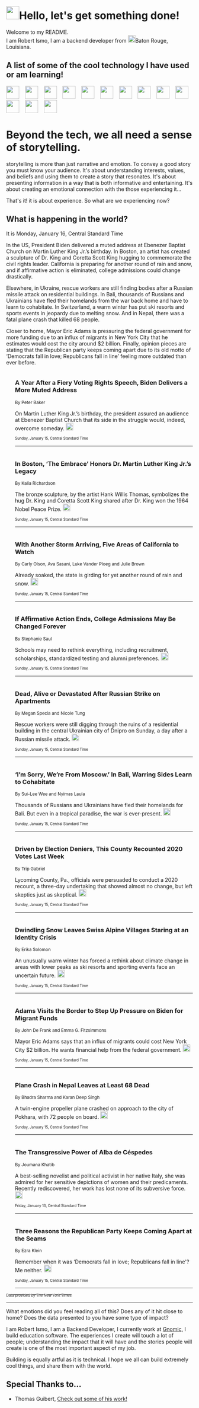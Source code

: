<h1><img src="https://emojis.slackmojis.com/emojis/images/1643514375/3493/hot-coffee.gif?1643514375" width="35"/>Hello, let's get something done!</h1>

<p>Welcome to my README.<br/>
I am Robert Ismo, I am a backend developer from <img src="https://emojis.slackmojis.com/emojis/images/1638395689/50435/moulin_rouge.png?1638395689" width="20"/>Baton Rouge, Louisiana.</p>
<h2>A list of some of the cool technology I have used or am learning!</h2>
<p>
<img src="https://emojis.slackmojis.com/emojis/images/1643516091/21142/meow_bongotap.gif?1643516091" width="35" alt="">
<img src="https://img.shields.io/badge/Favorite%20Frontend%20Framework-SvelteKit-f83903" alt="">
<img src="https://img.shields.io/badge/Second%20Favorite-Vue-40b581" alt="">
<img src="https://img.shields.io/badge/Most%20Used%20Runtime-Nodejs-78b061" alt="">
<img src="https://emojis.slackmojis.com/emojis/images/1643517416/34482/fire.gif?1643517416" width="35" alt="">
<img src="https://img.shields.io/badge/Javascript%20But%20Better-Typescript-0078ca" alt="">
<img src="https://img.shields.io/badge/Favorite%20Language-Elixir-3e244d" alt="">
<img src="https://img.shields.io/badge/Containerize%20Everything-Docker-6ac9ef" alt="">
<img src="https://emojis.slackmojis.com/emojis/images/1643514596/5999/meow_party.gif?1643514596" width="35" alt="">
<img src="https://img.shields.io/badge/API%20Love%20Language-Graphql-de32a5" alt="">
<img src="https://img.shields.io/badge/Our%20Favorite%20Version%20Controller-Git-e94f33" alt="">
<img src="https://img.shields.io/badge/Favorite%20Database-Redis-d42d1d" alt="">
<img src="https://emojis.slackmojis.com/emojis/images/1643514559/5584/deployparrot.gif?1643514559" width="35" alt="">
<img src="https://img.shields.io/badge/Container%20Interstate-RabbitMQ-f66200" alt="">
<img src="https://img.shields.io/badge/Gotta%20Learn-Kubernetes-316adf" alt="">
<img src="https://img.shields.io/badge/Really%20Mature%20Now-WASM-654fef" alt="">
<img src="https://emojis.slackmojis.com/emojis/images/1666642497/61942/dance_vibe.gif?1666642497" width="35" alt="">
<img src="https://img.shields.io/badge/For%20My%20M1-ARM64-657d96" alt="">
<img src="https://img.shields.io/badge/Loving%20This%20So%20Much-TailwindCSS-17bcb5" alt="">
<img src="https://img.shields.io/badge/Cool%20Build%20Tool-Vite-f9cb24" alt="">
<img src="https://emojis.slackmojis.com/emojis/images/1669231376/62819/working-on-it.gif?1669231376" width="35" alt="">
<img src="https://img.shields.io/badge/Fun%20and%20Easy%20Database-MongoDB-5f8c49" alt="">
<img src="https://img.shields.io/badge/JS%20Life%20Support-NPM-c73737" alt="">
<img src="https://img.shields.io/badge/I%20Liked%20It-DynamoDB-0073b9" alt="">
<img src="https://emojis.slackmojis.com/emojis/images/1643514045/46/question.gif?1643514045" width="35" alt="">
<img src="https://img.shields.io/badge/cool-React-60d6f9" alt="">
<img src="https://img.shields.io/badge/Future%20Big%20Project-Lambda-f37e00" alt="">
<img src="https://img.shields.io/badge/NPM%20But%20Better-PNPM-f1aa07" alt="">
<img src="https://emojis.slackmojis.com/emojis/images/1643514943/9662/fbwow.gif?1643514943" width="35" alt="">
<img src="https://img.shields.io/badge/First%20Language-C-662079" alt="">
<img src="https://img.shields.io/badge/Where%20I%20Deploy%20Frontend-Vercel-000000" alt="">
<img src="https://img.shields.io/badge/Who%20Does%20not%20Want%20an%20App-Swift-f9492a" alt="">
<img src="https://emojis.slackmojis.com/emojis/images/1643514058/151/javascript.png?1643514058" width="35" alt="">
<img src="https://img.shields.io/badge/cool-Python-fbd542" alt="">
<img src="https://img.shields.io/badge/Favorite%20Something-Stripe-656cdc" alt="">
<img src="https://img.shields.io/badge/Of%20Course-HTML5-ed6327" alt="">
<img src="https://emojis.slackmojis.com/emojis/images/1660415405/60731/bomb.gif?1660415405" width="35" alt="">
<img src="https://img.shields.io/badge/hate-CSS-2964ec" alt="">
<img src="https://img.shields.io/badge/Learning-CircleCI-141215" alt="">
<img src="https://img.shields.io/badge/Learning-Rust-fbbb3b" alt="">
<img src="https://emojis.slackmojis.com/emojis/images/1660415397/60712/writing-hand.gif?1660415397" width="35" alt="">
<img src="https://img.shields.io/badge/Dev%20Browser%20of%20Choice-Firefox-cc4e26" alt="">
<img src="https://img.shields.io/badge/Recoverying%20From%20Windows-UNIX-1781e3" alt="">
<img src="https://img.shields.io/badge/LOVE-LogSeq-90c1c2" alt="">
<img src="https://emojis.slackmojis.com/emojis/images/1643514066/223/kirby.gif?1643514066" width="35" alt="">
<img src="https://img.shields.io/badge/Daily%20Driver-MacOS-e6e6e8" alt="">
<img src="https://img.shields.io/badge/Git%20Server-Github-000000" alt="">
<img src="https://img.shields.io/badge/enjoyable-EC2-f17428" alt="">
<img src="https://emojis.slackmojis.com/emojis/images/1643514239/2069/excited.gif?1643514239" width="35" alt="">
</p>
<h1>Beyond the tech, we all need a sense of storytelling.</h1>
<p>storytelling is more than just narrative and emotion. To convey a good story you must know your audience. It's about understanding interests, values, and beliefs and using them to create a story that resonates. It's about presenting information in a way that is both informative and entertaining. It's about creating an emotional connection with the those experiencing it...</p>
<p>That's it! it is about experience. So what are we experiencing now?</p>
<h2>What is happening in the world?</h2>
<p>It is Monday, January 16, Central Standard Time</p>
<p>
In the US, President Biden delivered a muted address at Ebenezer Baptist Church on Martin Luther King Jr.’s birthday. In Boston, an artist has created a sculpture of Dr. King and Coretta Scott King hugging to commemorate the civil rights leader. California is preparing for another round of rain and snow, and if affirmative action is eliminated, college admissions could change drastically. 

Elsewhere, in Ukraine, rescue workers are still finding bodies after a Russian missile attack on residential buildings. In Bali, thousands of Russians and Ukrainians have fled their homelands from the war back home and have to learn to cohabitate. In Switzerland, a warm winter has put ski resorts and sports events in jeopardy due to melting snow. And in Nepal, there was a fatal plane crash that killed 68 people. 

Closer to home, Mayor Eric Adams is pressuring the federal government for more funding due to an influx of migrants in New York City that he estimates would cost the city around $2 billion. Finally, opinion pieces are stating that the Republican party keeps coming apart due to its old motto of ‘Democrats fall in love; Republicans fall in line’ feeling more outdated than ever before.</p>
<ol>
<img src="https://img.shields.io/badge/-us-blue" alt="">
<h3>A Year After a Fiery Voting Rights Speech, Biden Delivers a More Muted Address</h3>
<sub>By Peter Baker</sub>
<p>On Martin Luther King Jr.’s birthday, the president assured an audience at Ebenezer Baptist Church that its side in the struggle would, indeed, overcome someday.  <a href="https://nyti.ms/3ZBjONh"><img src="https://developer.nytimes.com/files/poweredby_nytimes_30b.png?v=1583354208352" height="20"></a></p>
<sub><sub>Sunday, January 15, Central Standard Time</sub></sub>
<hr/>
<img src="https://img.shields.io/badge/-arts-blue" alt="">
<h3>In Boston, ‘The Embrace’ Honors Dr. Martin Luther King Jr.’s Legacy</h3>
<sub>By Kalia Richardson</sub>
<p>The bronze sculpture, by the artist Hank Willis Thomas, symbolizes the hug Dr. King and Coretta Scott King shared after Dr. King won the 1964 Nobel Peace Prize.  <a href="https://nyti.ms/3H8RTwS"><img src="https://developer.nytimes.com/files/poweredby_nytimes_30b.png?v=1583354208352" height="20"></a></p>
<sub><sub>Sunday, January 15, Central Standard Time</sub></sub>
<hr/>
<img src="https://img.shields.io/badge/-us-blue" alt="">
<h3>With Another Storm Arriving, Five Areas of California to Watch</h3>
<sub>By Carly Olson, Ava Sasani, Luke Vander Ploeg and Julie Brown</sub>
<p>Already soaked, the state is girding for yet another round of rain and snow.  <a href="https://nyti.ms/3DdYJz1"><img src="https://developer.nytimes.com/files/poweredby_nytimes_30b.png?v=1583354208352" height="20"></a></p>
<sub><sub>Sunday, January 15, Central Standard Time</sub></sub>
<hr/>
<img src="https://img.shields.io/badge/-us-blue" alt="">
<h3>If Affirmative Action Ends, College Admissions May Be Changed Forever</h3>
<sub>By Stephanie Saul</sub>
<p>Schools may need to rethink everything, including recruitment, scholarships, standardized testing and alumni preferences.  <a href="https://nyti.ms/3CM59VO"><img src="https://developer.nytimes.com/files/poweredby_nytimes_30b.png?v=1583354208352" height="20"></a></p>
<sub><sub>Sunday, January 15, Central Standard Time</sub></sub>
<hr/>
<img src="https://img.shields.io/badge/-world-blue" alt="">
<h3>Dead, Alive or Devastated After Russian Strike on Apartments</h3>
<sub>By Megan Specia and Nicole Tung</sub>
<p>Rescue workers were still digging through the ruins of a residential building in the central Ukrainian city of Dnipro on Sunday, a day after a Russian missile attack.  <a href="https://nyti.ms/3CPnfGi"><img src="https://developer.nytimes.com/files/poweredby_nytimes_30b.png?v=1583354208352" height="20"></a></p>
<sub><sub>Sunday, January 15, Central Standard Time</sub></sub>
<hr/>
<img src="https://img.shields.io/badge/-world-blue" alt="">
<h3>‘I’m Sorry, We’re From Moscow.’ In Bali, Warring Sides Learn to Cohabitate</h3>
<sub>By Sui-Lee Wee and Nyimas Laula</sub>
<p>Thousands of Russians and Ukrainians have fled their homelands for Bali. But even in a tropical paradise, the war is ever-present.  <a href="https://nyti.ms/3GGOfJ5"><img src="https://developer.nytimes.com/files/poweredby_nytimes_30b.png?v=1583354208352" height="20"></a></p>
<sub><sub>Sunday, January 15, Central Standard Time</sub></sub>
<hr/>
<img src="https://img.shields.io/badge/-us-blue" alt="">
<h3>Driven by Election Deniers, This County Recounted 2020 Votes Last Week</h3>
<sub>By Trip Gabriel</sub>
<p>Lycoming County, Pa., officials were persuaded to conduct a 2020 recount, a three-day undertaking that showed almost no change, but left skeptics just as skeptical.  <a href="https://nyti.ms/3Xdjin0"><img src="https://developer.nytimes.com/files/poweredby_nytimes_30b.png?v=1583354208352" height="20"></a></p>
<sub><sub>Sunday, January 15, Central Standard Time</sub></sub>
<hr/>
<img src="https://img.shields.io/badge/-world-blue" alt="">
<h3>Dwindling Snow Leaves Swiss Alpine Villages Staring at an Identity Crisis</h3>
<sub>By Erika Solomon</sub>
<p>An unusually warm winter has forced a rethink about climate change in areas with lower peaks as ski resorts and sporting events face an uncertain future.  <a href="https://nyti.ms/3Xfya4d"><img src="https://developer.nytimes.com/files/poweredby_nytimes_30b.png?v=1583354208352" height="20"></a></p>
<sub><sub>Sunday, January 15, Central Standard Time</sub></sub>
<hr/>
<img src="https://img.shields.io/badge/-nyregion-blue" alt="">
<h3>Adams Visits the Border to Step Up Pressure on Biden for Migrant Funds</h3>
<sub>By John De Frank and Emma G. Fitzsimmons</sub>
<p>Mayor Eric Adams says that an influx of migrants could cost New York City $2 billion. He wants financial help from the federal government.  <a href="https://nyti.ms/3H4V6gS"><img src="https://developer.nytimes.com/files/poweredby_nytimes_30b.png?v=1583354208352" height="20"></a></p>
<sub><sub>Sunday, January 15, Central Standard Time</sub></sub>
<hr/>
<img src="https://img.shields.io/badge/-world-blue" alt="">
<h3>Plane Crash in Nepal Leaves at Least 68 Dead</h3>
<sub>By Bhadra Sharma and Karan Deep Singh</sub>
<p>A twin-engine propeller plane crashed on approach to the city of Pokhara, with 72 people on board.  <a href="https://nyti.ms/3COQyJ4"><img src="https://developer.nytimes.com/files/poweredby_nytimes_30b.png?v=1583354208352" height="20"></a></p>
<sub><sub>Sunday, January 15, Central Standard Time</sub></sub>
<hr/>
<img src="https://img.shields.io/badge/-books-blue" alt="">
<h3>The Transgressive Power of Alba de Céspedes</h3>
<sub>By Joumana Khatib</sub>
<p>A best-selling novelist and political activist in her native Italy, she was admired for her sensitive depictions of women and their predicaments. Recently rediscovered, her work has lost none of its subversive force.  <a href="https://nyti.ms/3GAXRoJ"><img src="https://developer.nytimes.com/files/poweredby_nytimes_30b.png?v=1583354208352" height="20"></a></p>
<sub><sub>Friday, January 13, Central Standard Time</sub></sub>
<hr/>
<img src="https://img.shields.io/badge/-opinion-blue" alt="">
<h3>Three Reasons the Republican Party Keeps Coming Apart at the Seams</h3>
<sub>By Ezra Klein</sub>
<p>Remember when it was ‘Democrats fall in love; Republicans fall in line&#39;? Me neither.   <a href="https://nyti.ms/3CLaMTR"><img src="https://developer.nytimes.com/files/poweredby_nytimes_30b.png?v=1583354208352" height="20"></a></p>
<sub><sub>Sunday, January 15, Central Standard Time</sub></sub>
<hr/>
</ol>
<a href="https://developer.nytimes.com"><sub><sub>Data provided by The New York Times</sub></sub></a>
<hr/>
<p>What emotions did you feel reading all of this? Does any of it hit close to home? Does the data presented to you have some type of impact?</p>
<p>I am Robert Ismo, I am a Backend Developer, I currently work at <a href="https://gnomic.education/">Gnomic</a>, I build education software. The experiences I create will touch a lot of people; understanding the impact that it will have and the stories people will create is one of the most important aspect of my job.</p>
<p>Building is equally artful as it is technical. I hope we all can build extremely cool things, and share them with the world.</p>
<h2>Special Thanks to...</h2>
<ul>
<li>Thomas Guibert, <a href="https://github.com/thmsgbrt/thmsgbrt">Check out some of his work!</a></li>
</ul>